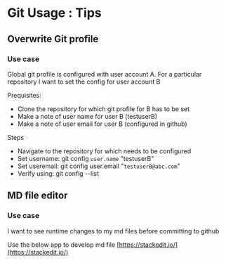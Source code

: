 # Git Usage : Tips

## Overwrite Git profile
### Use case
Global git profile is configured with user account A. For a particular repository I want to set the config for user account B

Prequisites:
- Clone the repository for which git profile for B has to be set
- Make a note of user name for user B (testuserB)
- Make a note of user email for user B (configured in github)

Steps
- Navigate to the repository for which needs to be configured
- Set username: git config `user.name` "testuserB"
- Set useremail: git config user.email "`testuserB@abc.com`"
- Verify using: git config --list

## MD file editor
### Use case
I want to see runtime changes to my md files before committing to github

Use the below app to develop md file
[https://stackedit.io/](https://stackedit.io/)
